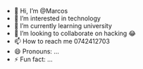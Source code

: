 - 👋 Hi, I’m @Marcos
- 👀 I’m interested in technology 
- 🌱 I’m currently learning university 
- 💞️ I’m looking to collaborate on hacking 😂
- 📫 How to reach me 0742412703
- 😄 Pronouns: ...
- ⚡ Fun fact: ...

<!---
Marcoscli/Marcoscli is a ✨ special ✨ repository because its `README.md` (this file) appears on your GitHub profile.
You can click the Preview link to take a look at your changes.
--->
